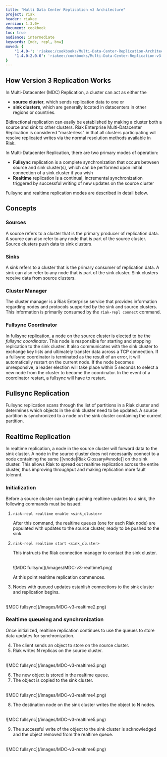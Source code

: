 ```yaml
---
title: "Multi Data Center Replication v3 Architecture"
project: riak
header: riakee
version: 1.3.0+
document: cookbook
toc: true
audience: intermediate
keywords: [mdc, repl, bnw]
moved: {
    '1.4.0-': 'riakee:/cookbooks/Multi-Data-Center-Replication-Architecture-New',
    '1.4.0-2.0.0': 'riakee:/cookbooks/Multi-Data-Center-Replication-v3-Architecture'
}
---
```


## How Version 3 Replication Works

In Multi-Datacenter (MDC) Replication, a cluster can act as either the

* **source cluster**, which sends replication data to one or
* **sink clusters**, which are generally located in datacenters in other
  regions or countries.

Bidirectional replication can easily be established by making a cluster
both a source and sink to other clusters. Riak Enterprise
Multi-Datacenter Replication is considered "masterless" in that all
clusters participating will resolve replicated writes via the normal
resolution methods available in Riak.

In Multi-Datacenter Replication, there are two primary modes of
operation:

* **Fullsync** replication is a complete synchronization that occurs
  between source and sink cluster(s), which can be performed upon
  initial connection of a sink cluster if you wish
* **Realtime** replication is a continual, incremental synchronization
  triggered by successful writing of new updates on the source cluster

Fullsync and realtime replication modes are described in detail below.

## Concepts

### Sources

A source refers to a cluster that is the primary producer of replication
data. A source can also refer to any node that is part of the source
cluster. Source clusters push data to sink clusters.

### Sinks

A sink refers to a cluster that is the primary consumer of replication
data. A sink can also refer to any node that is part of the sink
cluster. Sink clusters receive data from source clusters.

### Cluster Manager

The cluster manager is a Riak Enterprise service that provides
information regarding nodes and protocols supported by the sink and
source clusters. This information is primarily consumed by the
`riak-repl connect` command.

### Fullsync Coordinator

In fullsync replication, a node on the source cluster is elected to be
the *fullsync coordinator*. This node is responsible for starting and
stopping replication to the sink cluster. It also communicates with the
sink cluster to exchange key lists and ultimately transfer data across a
TCP connection. If a fullsync coordinator is terminated as the result of
an error, it will automatically restart on the current node. If the node
becomes unresponsive, a leader election will take place within 5 seconds
to select a new node from the cluster to become the coordinator. In the
event of a coordinator restart, a fullsync will have to restart.

## Fullsync Replication

Fullsync replication scans through the list of partitions in a Riak
cluster and determines which objects in the sink cluster need to be
updated. A source partition is synchronized to a node on the sink
cluster containing the current partition.

## Realtime Replication

In realtime replication, a node in the source cluster will forward data
to the sink cluster. A node in the source cluster does not necessarily
connect to a node containing the same [[vnode|Riak Glossary#vnode]] on
the sink cluster. This allows Riak to spread out realtime replication
across the entire cluster, thus improving throughput and making
replication more fault tolerant.

### Initialization

Before a source cluster can begin pushing realtime updates to a sink,
the following commands must be issued:

1. `riak-repl realtime enable <sink_cluster>`
    
    After this command, the realtime queues (one for each Riak node) are
    populated with updates to the source cluster, ready to be pushed to
    the sink.

2. `riak-repl realtime start <sink_cluster>`
    
    This instructs the Riak connection manager to contact the sink
    cluster.

    <br />
    ![MDC fullsync](/images/MDC-v3-realtime1.png)
    <br />

    At this point realtime replication commences.

<ol start="3">
<li>Nodes with queued updates establish connections to the sink cluster and replication begins.</li>
</ol>

<br />
![MDC fullsync](/images/MDC-v3-realtime2.png)
<br />

### Realtime queueing and synchronization

Once initialized, realtime replication continues to use the queues to
store data updates for synchronization.

<ol start="4">
<li>The client sends an object to store on the source cluster.</li>
<li>Riak writes N replicas on the source cluster.</li>
</ol>

<br />
![MDC fullsync](/images/MDC-v3-realtime3.png)
<br />

<ol start="6">
<li>The new object is stored in the realtime queue.</li>
<li>The object is copied to the sink cluster.</li>
</ol>

<br />
![MDC fullsync](/images/MDC-v3-realtime4.png)
<br />

<ol start="8">
<li>The destination node on the sink cluster writes the object to N
nodes.</li>
</ol>

<br />
![MDC fullsync](/images/MDC-v3-realtime5.png)
<br />

<ol start="9">
<li>The successful write of the object to the sink cluster is
acknowledged and the object removed from the realtime queue.</li>
</ol>

<br />
![MDC fullsync](/images/MDC-v3-realtime6.png)
<br />
